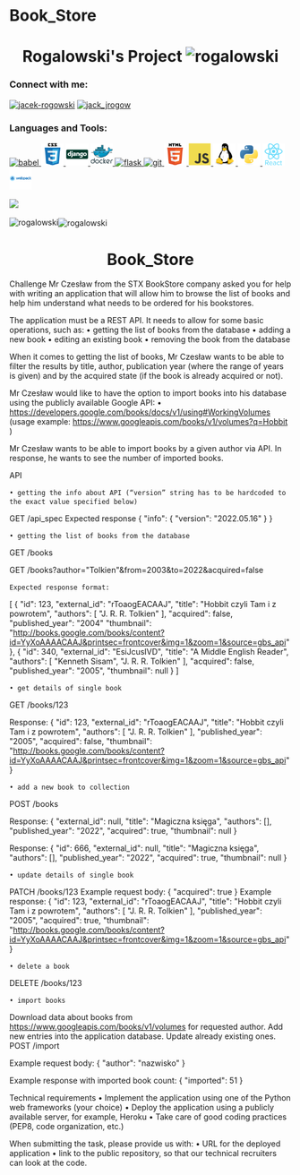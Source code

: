 # Book_Store

<h1 align="center">Rogalowski's Project <img src="https://komarev.com/ghpvc/?username=rogalowski&label=Profile%20views&color=0e75b6&style=flat" alt="rogalowski" /></h1>



<h3 align="left">Connect with me:</h3>
<p align="left">
<a href="https://linkedin.com/in/jacek-rogowski" target="blank"><img align="center" src="https://raw.githubusercontent.com/rahuldkjain/github-profile-readme-generator/master/src/images/icons/Social/linked-in-alt.svg" alt="jacek-rogowski" height="30" width="40" /></a>
<a href="https://instagram.com/jack_jrogow" target="blank"><img align="center" src="https://raw.githubusercontent.com/rahuldkjain/github-profile-readme-generator/master/src/images/icons/Social/instagram.svg" alt="jack_jrogow" height="30" width="40" /></a>
</p>

<h3 align="left">Languages and Tools:</h3>
<p align="left"> <a href="https://babeljs.io/" target="_blank" rel="noreferrer"> <img src="https://www.vectorlogo.zone/logos/babeljs/babeljs-icon.svg" alt="babel" width="40" height="40"/> </a> <a href="https://www.w3schools.com/css/" target="_blank" rel="noreferrer"> <img src="https://raw.githubusercontent.com/devicons/devicon/master/icons/css3/css3-original-wordmark.svg" alt="css3" width="40" height="40"/> </a> <a href="https://www.djangoproject.com/" target="_blank" rel="noreferrer"> <img src="https://raw.githubusercontent.com/devicons/devicon/master/icons/django/django-original.svg" alt="django" width="40" height="40"/> </a> <a href="https://www.docker.com/" target="_blank" rel="noreferrer"> <img src="https://raw.githubusercontent.com/devicons/devicon/master/icons/docker/docker-original-wordmark.svg" alt="docker" width="40" height="40"/> </a> <a href="https://flask.palletsprojects.com/" target="_blank" rel="noreferrer"> <img src="https://www.vectorlogo.zone/logos/pocoo_flask/pocoo_flask-icon.svg" alt="flask" width="40" height="40"/> </a> <a href="https://git-scm.com/" target="_blank" rel="noreferrer"> <img src="https://www.vectorlogo.zone/logos/git-scm/git-scm-icon.svg" alt="git" width="40" height="40"/> </a> <a href="https://www.w3.org/html/" target="_blank" rel="noreferrer"> <img src="https://raw.githubusercontent.com/devicons/devicon/master/icons/html5/html5-original-wordmark.svg" alt="html5" width="40" height="40"/> </a> <a href="https://developer.mozilla.org/en-US/docs/Web/JavaScript" target="_blank" rel="noreferrer"> <img src="https://raw.githubusercontent.com/devicons/devicon/master/icons/javascript/javascript-original.svg" alt="javascript" width="40" height="40"/> </a> <a href="https://www.linux.org/" target="_blank" rel="noreferrer"> <img src="https://raw.githubusercontent.com/devicons/devicon/master/icons/linux/linux-original.svg" alt="linux" width="40" height="40"/> </a> <a href="https://www.python.org" target="_blank" rel="noreferrer"> <img src="https://raw.githubusercontent.com/devicons/devicon/master/icons/python/python-original.svg" alt="python" width="40" height="40"/> </a> <a href="https://reactjs.org/" target="_blank" rel="noreferrer"> <img src="https://raw.githubusercontent.com/devicons/devicon/master/icons/react/react-original-wordmark.svg" alt="react" width="40" height="40"/> </a> <a href="https://webpack.js.org" target="_blank" rel="noreferrer"> <img src="https://raw.githubusercontent.com/devicons/devicon/d00d0969292a6569d45b06d3f350f463a0107b0d/icons/webpack/webpack-original-wordmark.svg" alt="webpack" width="40" height="40"/> </a> </p>

 ![](http://github-profile-summary-cards.vercel.app/api/cards/profile-details?username=rogalowski&theme=solarized)  

<p>  <img align="center" src="https://github-readme-stats.vercel.app/api?username=rogalowski&show_icons=true&locale=en" alt="rogalowski" /> &nbsp; <img align="left" src="https://github-readme-stats.vercel.app/api/top-langs?username=rogalowski&show_icons=true&locale=en&layout=compact" alt="rogalowski" /> </p>


<h1 align="center">Book_Store</h1>
Challenge
Mr Czesław from the STX BookStore company asked you for help with writing an application that will allow him to browse the list of books and help him understand what needs to be ordered for his bookstores.

The application must be a REST API. It needs to allow for some basic operations, such as:
    • getting the list of books from the database
    • adding a new book
    • editing an existing book
    • removing the book from the database

When it comes to getting the list of books, Mr Czesław wants to be able to filter the results by title, author, publication year (where the range of years is given) and by the acquired state (if the book is already acquired or not). 

Mr Czesław would like to have the option to import books into his database using the publicly available Google API:
    • https://developers.google.com/books/docs/v1/using#WorkingVolumes (usage example: https://www.googleapis.com/books/v1/volumes?q=Hobbit )

Mr Czesław wants to be able to import books by a given author via API. In response, he wants to see the number of imported books.

API 

    • getting the info about API (“version” string has to be hardcoded to the exact value specified below)

GET /api_spec
Expected response 
{
 "info": {
   "version": "2022.05.16"
 }
}


    • getting the list of books from the database
GET /books

GET /books?author="Tolkien"&from=2003&to=2022&acquired=false

	Expected response format: 
[
 {
   "id": 123,
   "external_id": "rToaogEACAAJ",
   "title": "Hobbit czyli Tam i z powrotem",
   "authors": [
     "J. R. R. Tolkien"
   ],
   "acquired": false,
   "published_year": "2004"
   "thumbnail": "http://books.google.com/books/content?id=YyXoAAAACAAJ&printsec=frontcover&img=1&zoom=1&source=gbs_api"
 },
 {
   "id": 340,
   "external_id": "EsiJcusIVD",
   "title": "A Middle English Reader",
   "authors": [
     "Kenneth Sisam",
     "J. R. R. Tolkien"
   ],
   "acquired": false,
   "published_year": "2005",
   "thumbnail": null
 }
]

    • get details of single book
GET /books/123

Response: 
{
 "id": 123,
 "external_id": "rToaogEACAAJ",
 "title": "Hobbit czyli Tam i z powrotem",
 "authors": [
   "J. R. R. Tolkien"
 ],
 "published_year": "2005",
 "acquired": false,
 "thumbnail": "http://books.google.com/books/content?id=YyXoAAAACAAJ&printsec=frontcover&img=1&zoom=1&source=gbs_api"
}

    • add a new book to collection
POST /books

Response:
{
 "external_id": null,
 "title": "Magiczna księga",
 "authors": [],
 "published_year": "2022",
 "acquired": true,
 "thumbnail": null
}

Response: 
{
 "id": 666,
 "external_id": null,
 "title": "Magiczna księga",
 "authors": [],
 "published_year": "2022",
 "acquired": true,
 "thumbnail": null
}

    • update details of single book
PATCH /books/123
Example request body: 
{
 "acquired": true
}
Example response:
{
 "id": 123,
 "external_id": "rToaogEACAAJ",
 "title": "Hobbit czyli Tam i z powrotem",
 "authors": [
   "J. R. R. Tolkien"
 ],
 "published_year": "2005",
 "acquired": true,
 "thumbnail": "http://books.google.com/books/content?id=YyXoAAAACAAJ&printsec=frontcover&img=1&zoom=1&source=gbs_api"
}

    • delete a book
DELETE /books/123

    • import books
Download data about books from https://www.googleapis.com/books/v1/volumes for requested author. Add new entries into the application database. Update already existing ones.
POST /import

Example request body:
{
 "author": "nazwisko"
}

Example response with imported book count:
{
 "imported": 51
}

Technical requirements
    • Implement the application using one of the Python web frameworks (your choice) 
    • Deploy the application using a publicly available server, for example, Heroku
    • Take care of good coding practices (PEP8, code organization, etc.)

When submitting the task, please provide us with:
    • URL for the deployed application
    • link to the public repository, so that our technical recruiters can look at the code.
